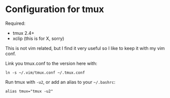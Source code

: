 # Configuration for tmux

Required:

 - tmux 2.4+
 - xclip (this is for X, sorry)

This is not vim related, but I find it very useful so I like to keep it with my
vim conf.

Link you tmux.conf to the version here with:

```
ln -s ~/.vim/tmux.conf ~/.tmux.conf
```

Run tmux with `-u2`, or add an alias to your `~/.bashrc`:

```
alias tmux="tmux -u2"
```

